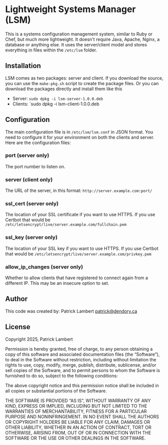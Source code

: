 # Lightweight Systems Manager (LSM)

This is a systems configuration management system, similar to Ruby or Chef, but much more lightweight. It doesn't require Java, Apache, Nginx, a database or anything else. It uses the server/client model and stores everything in files within the `/etc/lsm` folder.


## Installation

LSM comes as two packages: server and client. If you download the source, you can use the `make-pkg.sh` script to create the package files. Or you can download the packages directly and install them like this
* Server: `sudo dpkg -i lsm-server-1.0.0.deb`
* Clients: `sudo dpkg -i lsm-client-1.0.0.deb


## Configuration

The main configuration file is in `/etc/lsm/lsm.conf` in JSON format. You need to configure it for your environment on both the clients and server. Here are the configuration files:

### port (server only)
The port number to listen on.

### server (client only)
The URL of the server, in this format: `http://server.example.com:port/`

### ssl_cert (server only)
The location of your SSL certificate if you want to use HTTPS. If you use Certbot that would be `/etc/letsencrypt/live/server.example.com/fullchain.pem`

### ssl_key (server only)
The location of your SSL key if you want to use HTTPS. If you use Certbot that would be `/etc/letsencrypt/live/server.example.com/privkey.pem`

### allow_ip_changes (server only)
Whether to allow clients that have registered to connect again from a different IP. This may be an insecure option to set.


## Author

This code was created by: Patrick Lambert <patrick@dendory.ca>


## License

Copyright 2025, Patrick Lambert

Permission is hereby granted, free of charge, to any person obtaining a copy of this software and associated documentation files (the “Software”), to deal in the Software without restriction, including without limitation the rights to use, copy, modify, merge, publish, distribute, sublicense, and/or sell copies of the Software, and to permit persons to whom the Software is furnished to do so, subject to the following conditions:

The above copyright notice and this permission notice shall be included in all copies or substantial portions of the Software.

THE SOFTWARE IS PROVIDED “AS IS”, WITHOUT WARRANTY OF ANY KIND, EXPRESS OR IMPLIED, INCLUDING BUT NOT LIMITED TO THE WARRANTIES OF MERCHANTABILITY, FITNESS FOR A PARTICULAR PURPOSE AND NONINFRINGEMENT. IN NO EVENT SHALL THE AUTHORS OR COPYRIGHT HOLDERS BE LIABLE FOR ANY CLAIM, DAMAGES OR OTHER LIABILITY, WHETHER IN AN ACTION OF CONTRACT, TORT OR OTHERWISE, ARISING FROM, OUT OF OR IN CONNECTION WITH THE SOFTWARE OR THE USE OR OTHER DEALINGS IN THE SOFTWARE.
